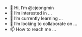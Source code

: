 - 👋 Hi, I’m @cjeongmin
- 👀 I’m interested in ...
- 🌱 I’m currently learning ...
- 💞️ I’m looking to collaborate on ...
- 📫 How to reach me ...

<!---
cjeongmin/cjeongmin is a ✨ special ✨ repository because its `README.md` (this file) appears on your GitHub profile.
You can click the Preview link to take a look at your changes.
--->
